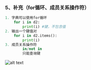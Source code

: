 
### 5、补充（for循环、成员关系操作符）
```python
1. 字典可以使用for循环
    for i in d2:
        print(i) #键，不包含值
2. 输出一个键值对
    for i in d2.items():
        print(i)
3. 成员关系操作符
        in/not in
        只能查询键
```

![alt text](image.png)